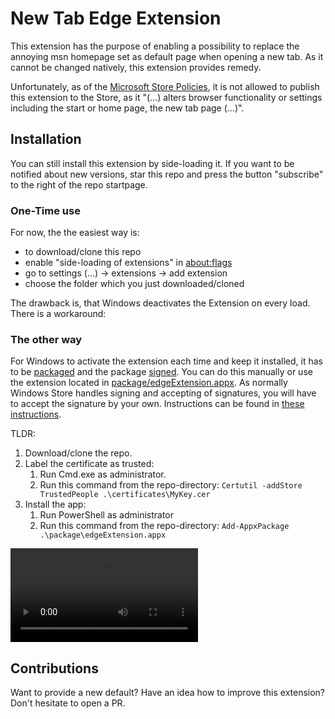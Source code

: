 # New Tab Edge Extension

This extension has the purpose of enabling a possibility to
replace the annoying msn homepage set as default page when
opening a new tab. As it cannot be changed natively, this
extension provides remedy.

Unfortunately, as of the [Microsoft Store Policies](https://docs.microsoft.com/en-us/legal/windows/agreements/store-policies#1012-edge-extensions),
it is not allowed to publish this extension to the Store, as
it "(...) alters browser functionality or settings including the start or
home page, the new tab page (...)".

## Installation

You can still install this extension by side-loading it.
If you want to be notified about new versions, star this
repo and press the button "subscribe" to the right of the
repo startpage.

### One-Time use

For now, the the easiest way is:
- to download/clone this repo
- enable "side-loading of extensions" in [about:flags](about:flags)
- go to settings (...) -> extensions -> add extension
- choose the folder which you just downloaded/cloned

The drawback is, that Windows deactivates the Extension on every load.
There is a workaround:

### The other way

For Windows to activate the extension each time and keep it installed, it has to be
[packaged](https://docs.microsoft.com/en-us/microsoft-edge/extensions/guides/packaging/creating-and-testing-extension-packages#testing-an-appx-package)
and the package
[signed](https://docs.microsoft.com/en-us/microsoft-edge/extensions/guides/packaging/creating-and-testing-extension-packages#signing).
You can do this manually or use the extension located in [package/edgeExtension.appx](package/edgeExtension.appx).
As normally Windows Store handles signing and accepting of signatures, you will have to
accept the signature by your own. Instructions can be found in
[these instructions](https://docs.microsoft.com/en-us/windows/desktop/appxpkg/how-to-create-a-package-signing-certificate#remarks).

TLDR:
1. Download/clone the repo.
2. Label the certificate as trusted:
    1. Run Cmd.exe as administrator.
    2. Run this command from the repo-directory: `Certutil -addStore TrustedPeople .\certificates\MyKey.cer`
3. Install the app:
    1. Run PowerShell as administrator
    2. Run this command from the repo-directory: `Add-AppxPackage .\package\edgeExtension.appx`

![other way instructions](readme-assets/installation-instructions.mp4)

## Contributions

Want to provide a new default? Have an idea how to improve this extension?
Don't hesitate to open a PR.
